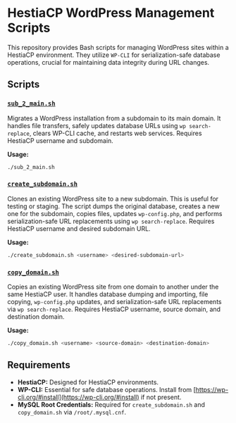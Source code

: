# HestiaCP WordPress Management Scripts

This repository provides Bash scripts for managing WordPress sites within a HestiaCP environment. They utilize `WP-CLI` for serialization-safe database operations, crucial for maintaining data integrity during URL changes.

## Scripts

### [`sub_2_main.sh`](sub_2_main.sh)

Migrates a WordPress installation from a subdomain to its main domain. It handles file transfers, safely updates database URLs using `wp search-replace`, clears WP-CLI cache, and restarts web services. Requires HestiaCP username and subdomain.

**Usage:**
```bash
./sub_2_main.sh
```

### [`create_subdomain.sh`](create_subdomain.sh)

Clones an existing WordPress site to a new subdomain. This is useful for testing or staging. The script dumps the original database, creates a new one for the subdomain, copies files, updates `wp-config.php`, and performs serialization-safe URL replacements using `wp search-replace`. Requires HestiaCP username and desired subdomain URL.

**Usage:**
```bash
./create_subdomain.sh <username> <desired-subdomain-url>
```

### [`copy_domain.sh`](copy_domain.sh)

Copies an existing WordPress site from one domain to another under the same HestiaCP user. It handles database dumping and importing, file copying, `wp-config.php` updates, and serialization-safe URL replacements via `wp search-replace`. Requires HestiaCP username, source domain, and destination domain.

**Usage:**
```bash
./copy_domain.sh <username> <source-domain> <destination-domain>
```

## Requirements

*   **HestiaCP:** Designed for HestiaCP environments.
*   **WP-CLI:** Essential for safe database operations. Install from [https://wp-cli.org/#install](https://wp-cli.org/#install) if not present.
*   **MySQL Root Credentials:** Required for `create_subdomain.sh` and `copy_domain.sh` via `/root/.mysql.cnf`.